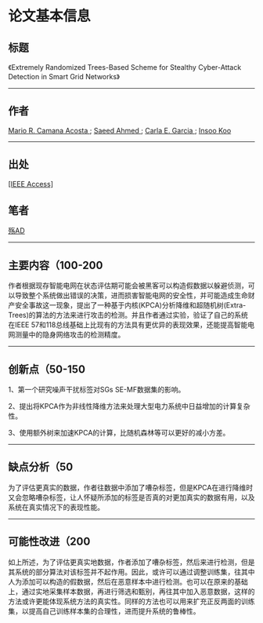 # 论文基本信息

## 标题

《Extremely Randomized Trees-Based Scheme for Stealthy Cyber-Attack Detection in Smart Grid Networks》

------



## 作者

[Mario R. Camana Acosta ](https://ieeexplore.ieee.org/author/37087473100)[ ](https://orcid.org/0000-0002-1953-872X); [Saeed Ahmed ](https://ieeexplore.ieee.org/author/37085748434)[ ](https://orcid.org/0000-0002-3624-4096); [Carla E. Garcia ](https://ieeexplore.ieee.org/author/37087471185)[ ](https://orcid.org/0000-0003-4692-253X); [Insoo Koo](https://ieeexplore.ieee.org/author/37275759800)

------



## 出处

[[IEEE Access]](https://ieeexplore.ieee.org/document/8967032)



## 笔者

[殇AD](https://github.com/LCX666)

------



## 主要内容（100-200

作者根据现存智能电网在状态评估期可能会被黑客可以构造假数据以躲避侦测，可以导致整个系统做出错误的决策，进而损害智能电网的安全性，并可能造成生命财产安全事故这一现象，提出了一种基于内核(KPCA)分析降维和超随机树(Extra-Trees)的算法的方法来进行攻击的检测。并且作者通过实验，验证了自己的系统在IEEE 57和118总线基础上比现有的方法具有更优异的表现效果，还能提高智能电网测量中的隐身网络攻击的检测精度。

------



## 创新点（50-150

1、第一个研究噪声干扰标签对SGs SE-MF数据集的影响。

2、提出将KPCA作为非线性降维方法来处理大型电力系统中日益增加的计算复杂性。

3、使用额外树来加速KPCA的计算，比随机森林等可以更好的减小方差。

------



## 缺点分析（50

为了评估更真实的数据，作者往数据中添加了嘈杂标签，但是KPCA在进行降维时又会忽略嘈杂标签，让人怀疑所添加的标签是否真的对更加真实的数据有用，以及系统在真实情况下的表现性能。

------



## 可能性改进（200

如上所述，为了评估更真实地数据，作者添加了嘈杂标签，然后来进行检测，但是其系统的部分算法对该标签并不起作用。因此，或许可以通过调整训练集，往其中人为添加可以构造的假数据，然后在恶意样本中进行检测。也可以在原来的基础上，通过实地采集样本数据，再进行筛选和甄别，再往其中加入恶意数据，这样的方法或许更能体现系统方法的真实性。同样的方法也可以用来扩充正反两面的训练集，以提高自己训练样本集的合理性，进而提升系统的鲁棒性。
